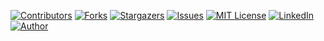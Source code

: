 [![Contributors][contributors-shield]][contributors-url]
[![Forks][forks-shield]][forks-url]
[![Stargazers][stars-shield]][stars-url]
[![Issues][issues-shield]][issues-url]
[![MIT License][license-shield]][license-url]
[![LinkedIn][linkedin-shield]][linkedin-url]
[![Author][author-shield]][author-url]


<!-- MARKDOWN LINKS & IMAGES -->
<!-- https://www.markdownguide.org/basic-syntax/#reference-style-links -->
[contributors-shield]: https://img.shields.io/github/contributors/OrhanErgun-net/CCIE-EI-AUTOMATION.svg?style=for-the-badge
[contributors-url]: https://github.com/OrhanErgun-net/CCIE-EI-AUTOMATION/graphs/contributors
[forks-shield]: https://img.shields.io/github/forks/OrhanErgun-net/CCIE-EI-AUTOMATION.svg?style=for-the-badge
[forks-url]: https://github.com/OrhanErgun-net/CCIE-EI-AUTOMATION/network/members
[stars-shield]: https://img.shields.io/github/stars/OrhanErgun-net/CCIE-EI-AUTOMATION.svg?style=for-the-badge
[stars-url]: https://github.com/OrhanErgun-net/CCIE-EI-AUTOMATION/stargazers
[issues-shield]: https://img.shields.io/github/issues/OrhanErgun-net/CCIE-EI-AUTOMATION.svg?style=for-the-badge
[issues-url]: https://github.com/OrhanErgun-net/CCIE-EI-AUTOMATION/issues
[license-shield]: https://img.shields.io/badge/License-GPLv3-blue.svg?style=for-the-badge
[license-url]: https://github.com/OrhanErgun-net/CCIE-EI-AUTOMATION/blob/master/LICENSE.txt
[linkedin-shield]: https://img.shields.io/badge/LinkedIn-0077B5?style=for-the-badge&logo=linkedin&logoColor=white
[linkedin-url]: https://linkedin.com/in/omaradil
[author-shield]: https://img.shields.io/badge/Author-Omar%20Adil-yellow?style=for-the-badge
[author-url]: https://github.com/omarthe95


